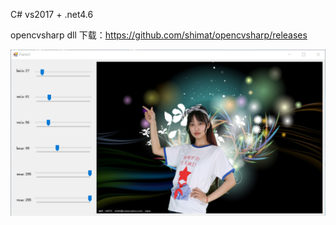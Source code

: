 ﻿C# vs2017 + .net4.6

opencvsharp dll 下载：https://github.com/shimat/opencvsharp/releases


![](https://github.com/yuxianqiang/ImageMatting/blob/master/result.png?raw=true)
